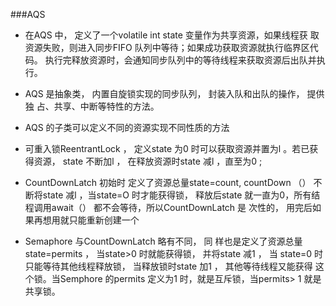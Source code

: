 ###AQS
- 在AQS 中， 定义了一个volatile int state 变量作为共享资源，如果线程获
  取资源失败，则进入同步FIFO 队列中等待；如果成功获取资源就执行临界区代码。
  执行完释放资源时，会通知同步队列中的等待线程来获取资源后出队并执行。
  
- AQS 是抽象类， 内置自旋锁实现的同步队列， 封装入队和出队的操作， 提供独
  占、共享、中断等特性的方法。
  
- AQS 的子类可以定义不同的资源实现不同性质的方法

- 可重入锁ReentrantLock ， 定义state 为0 时可以获取资源并置为l 。若已获
  得资源， state 不断加l ， 在释放资源时state 减l ，直至为0 ;
  
- CountDownLatch 初始时
  定义了资源总量state=count, countDown （） 不断将state 减l ，当state=O 时才能获得锁，
  释放后state 就一直为0，所有结程调用await（） 都不会等待，所以CountDownLatch 是
  次性的， 用完后如果再想用就只能重新创建一个
  
- Semaphore 与CountDownLatch 略有不同， 同
  样也是定义了资源总量state=permits ， 当state>0 时就能获得锁， 并将state 减1 ， 当
  state=0 时只能等待其他线程释放锁， 当释放锁时state 加1 ， 其他等待线程又能获得
  这个锁。当Semphore 的permits 定义为1 时，就是互斥锁，当permits> 1 就是共享锁。
  